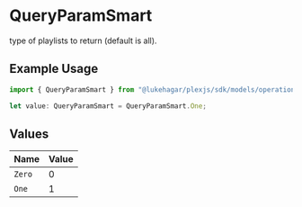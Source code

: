 # QueryParamSmart

type of playlists to return (default is all).

## Example Usage

```typescript
import { QueryParamSmart } from "@lukehagar/plexjs/sdk/models/operations";

let value: QueryParamSmart = QueryParamSmart.One;
```

## Values

| Name   | Value  |
| ------ | ------ |
| `Zero` | 0      |
| `One`  | 1      |